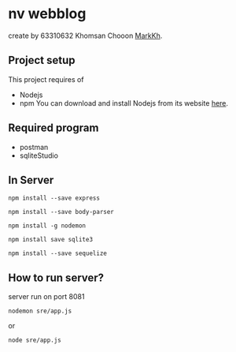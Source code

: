 # nv webblog
create by 63310632 Khomsan Chooon [MarkKh](https://github.com/MarkKh).

## Project setup
This project requires of
- Nodejs
- npm 
You can download and install Nodejs from its website [here](https://nodejs.org/).

## Required program
- postman
- sqliteStudio

## In Server
```
npm install --save express
```
```
npm install --save body-parser
```
```
npm install -g nodemon
```
```
npm install save sqlite3
```
```
npm install --save sequelize
```

## How to run server?
server run on port 8081
```
nodemon sre/app.js
```
or
```
node sre/app.js
```

